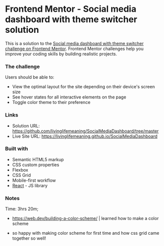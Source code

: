# Frontend Mentor - Social media dashboard with theme switcher solution

This is a solution to the [Social media dashboard with theme switcher challenge on Frontend Mentor](https://www.frontendmentor.io/challenges/social-media-dashboard-with-theme-switcher-6oY8ozp_H). Frontend Mentor challenges help you improve your coding skills by building realistic projects. 

### The challenge

Users should be able to:

- View the optimal layout for the site depending on their device's screen size
- See hover states for all interactive elements on the page
- Toggle color theme to their preference

### Links

- Solution URL: https://github.com/livinglifemeaning/SocialMediaDashboard/tree/master
- Live Site URL: https://livinglifemeaning.github.io/SocialMediaDashboard


### Built with

- Semantic HTML5 markup
- CSS custom properties
- Flexbox
- CSS Grid
- Mobile-first workflow
- [React](https://reactjs.org/) - JS library


### Notes
Time: 3hrs 20m; 

- https://web.dev/building-a-color-scheme/ | learned how to make a color scheme

- so happy with making color scheme for first time and how css grid came together so well! 